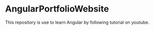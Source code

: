 # AngularPortfolioWebsite
This repository is use to learn Angular by following tutorial on youtube.
